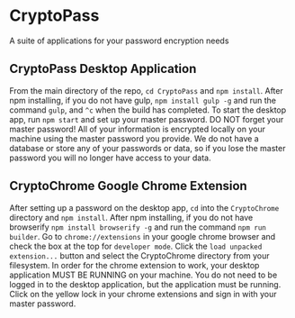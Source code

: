 # CryptoPass

A suite of applications for your password encryption needs

## CryptoPass Desktop Application

From the main directory of the repo, `cd CryptoPass` and `npm install`.
After npm installing, if you do not have gulp, `npm install gulp -g` and run the command `gulp`, and `^c` when the build has completed.
To start the desktop app, run `npm start` and set up your master password.
DO NOT forget your master password! All of your information is encrypted locally on your machine using the master password you provide. We do not have a database or store any of your passwords or data, so if you lose the master password you will no longer have access to your data.

## CryptoChrome Google Chrome Extension

After setting up a password on the desktop app, `cd` into the `CryptoChrome` directory and `npm install`.
After npm installing, if you do not have browserify `npm install browserify -g` and run the command `npm run builder`.
Go to `chrome://extensions` in your google chrome browser and check the box at the top for `developer mode`.
Click the `load unpacked extension...` button and select the CryptoChrome directory from your filesystem.
In order for the chrome extension to work, your desktop application MUST BE RUNNING on your machine. You do not need to be logged in to the desktop application, but the application must be running.
Click on the yellow lock in your chrome extensions and sign in with your master password.

